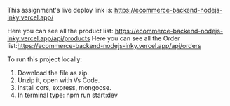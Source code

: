 This assignment's live deploy link is:
https://ecommerce-backend-nodejs-inky.vercel.app/

Here you can see all the product list: https://ecommerce-backend-nodejs-inky.vercel.app/api/products
Here you can see all the Order list:https://ecommerce-backend-nodejs-inky.vercel.app/api/orders


To run this project locally:
1. Download the file as zip.
2. Unzip it, open with Vs Code.
3. install cors, express, mongoose.
4. In terminal type: npm run start:dev